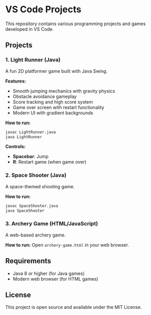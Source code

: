 # VS Code Projects

This repository contains various programming projects and games developed in VS Code.

## Projects

### 1. Light Runner (Java)
A fun 2D platformer game built with Java Swing.

**Features:**
- Smooth jumping mechanics with gravity physics
- Obstacle avoidance gameplay
- Score tracking and high score system
- Game over screen with restart functionality
- Modern UI with gradient backgrounds

**How to run:**
```bash
javac LightRunner.java
java LightRunner
```

**Controls:**
- **Spacebar**: Jump
- **R**: Restart game (when game over)

### 2. Space Shooter (Java)
A space-themed shooting game.

**How to run:**
```bash
javac SpaceShooter.java
java SpaceShooter
```

### 3. Archery Game (HTML/JavaScript)
A web-based archery game.

**How to run:**
Open `archery-game.html` in your web browser.

## Requirements

- Java 8 or higher (for Java games)
- Modern web browser (for HTML games)

## License

This project is open source and available under the MIT License.
